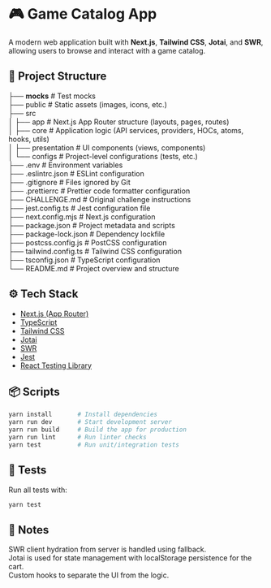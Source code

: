 # 🎮 Game Catalog App

A modern web application built with **Next.js**, **Tailwind CSS**, **Jotai**, and **SWR**, allowing users to browse and interact with a game catalog.

## 📁 Project Structure

├── **mocks** # Test mocks  
├── public # Static assets (images, icons, etc.)  
├── src  
│ ├── app # Next.js App Router structure (layouts, pages, routes)  
│ ├── core # Application logic (API services, providers, HOCs, atoms, hooks, utils)  
│ ├── presentation # UI components (views, components)  
│ └── configs # Project-level configurations (tests, etc.)  
├── .env # Environment variables  
├── .eslintrc.json # ESLint configuration  
├── .gitignore # Files ignored by Git  
├── .prettierrc # Prettier code formatter configuration  
├── CHALLENGE.md # Original challenge instructions  
├── jest.config.ts # Jest configuration file  
├── next.config.mjs # Next.js configuration  
├── package.json # Project metadata and scripts  
├── package-lock.json # Dependency lockfile  
├── postcss.config.js # PostCSS configuration  
├── tailwind.config.ts # Tailwind CSS configuration  
├── tsconfig.json # TypeScript configuration  
└── README.md # Project overview and structure

## ⚙️ Tech Stack

- [Next.js (App Router)](https://nextjs.org/)
- [TypeScript](https://www.typescriptlang.org/)
- [Tailwind CSS](https://tailwindcss.com/)
- [Jotai](https://jotai.org/)
- [SWR](https://swr.vercel.app/)
- [Jest](https://jestjs.io/)
- [React Testing Library](https://testing-library.com/)

## 📦 Scripts

```bash
yarn install       # Install dependencies
yarn run dev       # Start development server
yarn run build     # Build the app for production
yarn run lint      # Run linter checks
yarn test          # Run unit/integration tests
```

## 🧪 Tests

Run all tests with:

```bash
yarn test
```

## 📄 Notes

SWR client hydration from server is handled using fallback. <br/>
Jotai is used for state management with localStorage persistence for the cart. <br/>
Custom hooks to separate the UI from the logic.
